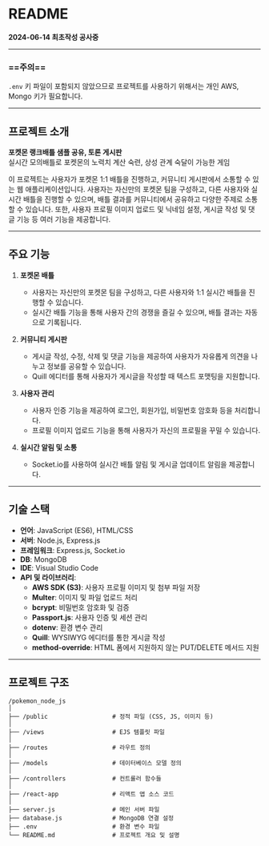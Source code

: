 # README

**2024-06-14 최초작성 공사중**

---

### ==주의==

`.env` 키 파일이 포함되지 않았으므로 프로젝트를 사용하기 위해서는 개인 AWS, Mongo 키가 필요합니다.

---

## 프로젝트 소개

**포켓몬 랭크배틀 샘플 공유, 토론 게시판**  
실시간 모의배틀로 포켓몬의 노력치 계산 숙련, 상성 관계 숙달이 가능한 게임

이 프로젝트는 사용자가 포켓몬 1:1 배틀을 진행하고, 커뮤니티 게시판에서 소통할 수 있는 웹 애플리케이션입니다. 사용자는 자신만의 포켓몬 팀을 구성하고, 다른 사용자와 실시간 배틀을 진행할 수 있으며, 배틀 결과를 커뮤니티에서 공유하고 다양한 주제로 소통할 수 있습니다. 또한, 사용자 프로필 이미지 업로드 및 닉네임 설정, 게시글 작성 및 댓글 기능 등 여러 기능을 제공합니다.

---

## 주요 기능

1. **포켓몬 배틀**
   - 사용자는 자신만의 포켓몬 팀을 구성하고, 다른 사용자와 1:1 실시간 배틀을 진행할 수 있습니다.
   - 실시간 배틀 기능을 통해 사용자 간의 경쟁을 즐길 수 있으며, 배틀 결과는 자동으로 기록됩니다.

2. **커뮤니티 게시판**
   - 게시글 작성, 수정, 삭제 및 댓글 기능을 제공하여 사용자가 자유롭게 의견을 나누고 정보를 공유할 수 있습니다.
   - Quill 에디터를 통해 사용자가 게시글을 작성할 때 텍스트 포맷팅을 지원합니다.

3. **사용자 관리**
   - 사용자 인증 기능을 제공하여 로그인, 회원가입, 비밀번호 암호화 등을 처리합니다.
   - 프로필 이미지 업로드 기능을 통해 사용자가 자신의 프로필을 꾸밀 수 있습니다.

4. **실시간 알림 및 소통**
   - Socket.io를 사용하여 실시간 배틀 알림 및 게시글 업데이트 알림을 제공합니다.

---

## 기술 스택

- **언어**: JavaScript (ES6), HTML/CSS
- **서버**: Node.js, Express.js
- **프레임워크**: Express.js, Socket.io
- **DB**: MongoDB
- **IDE**: Visual Studio Code
- **API 및 라이브러리**:
  - **AWS SDK (S3)**: 사용자 프로필 이미지 및 첨부 파일 저장
  - **Multer**: 이미지 및 파일 업로드 처리
  - **bcrypt**: 비밀번호 암호화 및 검증
  - **Passport.js**: 사용자 인증 및 세션 관리
  - **dotenv**: 환경 변수 관리
  - **Quill**: WYSIWYG 에디터를 통한 게시글 작성
  - **method-override**: HTML 폼에서 지원하지 않는 PUT/DELETE 메서드 지원

---

## 프로젝트 구조

```plaintext
/pokemon_node_js
│
├── /public                  # 정적 파일 (CSS, JS, 이미지 등)
│
├── /views                   # EJS 템플릿 파일
│
├── /routes                  # 라우트 정의
│
├── /models                  # 데이터베이스 모델 정의
│
├── /controllers             # 컨트롤러 함수들
│
├── /react-app               # 리액트 앱 소스 코드
│
├── server.js                # 메인 서버 파일
├── database.js              # MongoDB 연결 설정
├── .env                     # 환경 변수 파일
└── README.md                # 프로젝트 개요 및 설명
